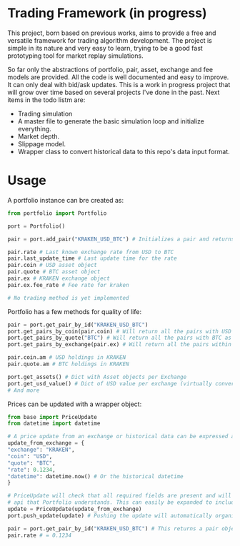 # Trading Framework (in progress)

This project, born based on previous works, aims to provide a free and versatile framework for trading algorithm development. The project is simple in its nature and very easy to learn, trying to be a good fast prototyping tool for market replay simulations.

So far only the abstractions of portfolio, pair, asset, exchange and fee models are provided. All the code is well documented and easy to improve. It can only deal with bid/ask updates. This is a work in progress project that will grow over time based on several projects I've done in the past. Next items in the todo listm are:

  - Trading simulation
  - A master file to generate the basic simulation loop and initialize everything.
  - Market depth.
  - Slippage model.
  - Wrapper class to convert historical data to this repo's data input format.

# Usage

A portfolio instance can bre created as:

```python
from portfolio import Portfolio

port = Portfolio()

pair = port.add_pair("KRAKEN_USD_BTC") # Initializes a pair and returns it

pair.rate # Last known exchange rate from USD to BTC
pair.last_update_time # Last update time for the rate
pair.coin # USD asset object
pair.quote # BTC asset object
pair.ex # KRAKEN exchange object
pair.ex.fee_rate # Fee rate for kraken

# No trading method is yet implemented
```

Portfolio has a few methods for quality of life:

```python
pair = port.get_pair_by_id("KRAKEN_USD_BTC")
port.get_pairs_by_coin(pair.coin) # Will return all the pairs with USD as coin
port.get_pairs_by_quote("BTC") # Will return all the pairs with BTC as quote
port.get_pairs_by_exchange(pair.ex) # Will return all the pairs within KRAKEN exchange

pair.coin.am # USD holdings in KRAKEN
pair.quote.am # BTC holdings in KRAKEN

port.get_assets() # Dict with Asset objects per Exchange
port.get_usd_value() # Dict of USD value per exchange (virtually converting all holdings to USD)
# And more
```


Prices can be updated with a wrapper object:

```python
from base import PriceUpdate
from datetime import datetime

# A price update from an exchange or historical data can be expressed as
update_from_exchange = {
"exchange": "KRAKEN",
"coin": "USD",
"quote": "BTC",
"rate": 0.1234,
"datetime": datetime.now() # Or the historical datetime
}

# PriceUpdate will check that all required fields are present and will provide a wrapper
# api that Portfolio understands. This can easily be expanded to include market depth imformation and more
update = PriceUpdate(update_from_exchange)
port.push_update(update) # Pushing the update will automatically organize everything

pair = port.get_pair_by_id("KRAKEN_USD_BTC") # This returns a pair object that can match the string
pair.rate # = 0.1234

```

